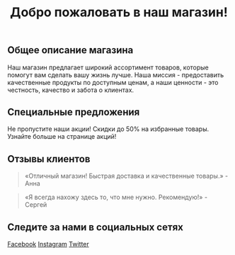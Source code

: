 <!DOCTYPE html>
<html lang="ru">
<head>
    <meta charset="UTF-8">
    <meta name="viewport" content="width=device-width, initial-scale=1.0">
    <title>Главная страница магазина</title>
    <link rel="stylesheet" href="styles.css"> <!-- Подключение CSS для стилей -->
    <link rel="stylesheet" href="https://cdnjs.cloudflare.com/ajax/libs/font-awesome/6.0.0-beta3/css/all.min.css"> <!-- Подключение иконок Font Awesome -->
</head>
<body>
    <header>
        <h1>Добро пожаловать в наш магазин!</h1>
    </header>
    <section id="about">
        <h2>Общее описание магазина</h2>
        <p>Наш магазин предлагает широкий ассортимент товаров, которые помогут вам сделать вашу жизнь лучше. Наша миссия - предоставить качественные продукты по доступным ценам, а наши ценности - это честность, качество и забота о клиентах.</p>
    </section>
    <section id="special-offers">
        <h2>Специальные предложения</h2>
        <p>Не пропустите наши акции! Скидки до 50% на избранные товары. Узнайте больше на странице акций!</p>
    </section>
    <section id="customer-reviews">
        <h2>Отзывы клиентов</h2>
        <blockquote>
            <p>«Отличный магазин! Быстрая доставка и качественные товары.» - Анна</p>
        </blockquote>
        <blockquote>
            <p>«Я всегда нахожу здесь то, что мне нужно. Рекомендую!» - Сергей</p>
        </blockquote>
    </section>
    <footer>
        <h2>Следите за нами в социальных сетях</h2>
        <a href="https://facebook.com" target="_blank"><i class="fab fa-facebook-f"></i> Facebook</a>
        <a href="https://instagram.com" target="_blank"><i class="fab fa-instagram"></i> Instagram</a>
        <a href="https://twitter.com" target="_blank"><i class="fab fa-twitter"></i> Twitter</a>
    </footer>
</body>
</html>
